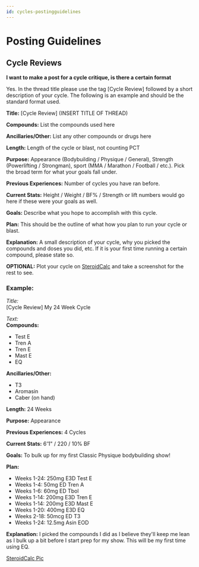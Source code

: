 ```yaml
---
id: cycles-postingguidelines
---
```


# Posting Guidelines

## Cycle Reviews

**I want to make a post for a cycle critique, is there a certain format**

Yes. In the thread title please use the tag [Cycle Review] followed by a short description of your cycle. The following is an example and should be the standard format used.

**Title:** [Cycle Review] (INSERT TITLE OF THREAD)

**Compounds:** List the compounds used here

**Ancillaries/Other:** List any other compounds or drugs here

**Length:** Length of the cycle or blast, not counting PCT

**Purpose:** Appearance (Bodybuilding / Physique / General), Strength (Powerlifting / Strongman), sport (MMA / Marathon / Football / etc.). Pick the broad term for what your goals fall under.

**Previous Experiences:** Number of cycles you have ran before.

**Current Stats:** Height / Weight / BF% / Strength or lift numbers would go here if these were your goals as well.

**Goals:** Describe what you hope to accomplish with this cycle.

**Plan:** This should be the outline of what how you plan to run your cycle or blast.

**Explanation:** A small description of your cycle, why you picked the compounds and doses you did, etc. If it is your first time running a certain compound, please state so.

**OPTIONAL:** Plot your cycle on [SteroidCalc](http://steroidcalc.com/) and take a screenshot for the rest to see.

### Example:

*Title:*  
[Cycle Review] My 24 Week Cycle

*Text:*  
**Compounds:**  
* Test E  
* Tren A  
* Tren E  
* Mast E  
* EQ  

**Ancillaries/Other:**  
* T3  
* Aromasin  
* Caber (on hand)  

**Length:** 24 Weeks

**Purpose:** Appearance

**Previous Experiences:** 4 Cycles

**Current Stats:** 6'1" / 220 / 10% BF

**Goals:** To bulk up for my first Classic Physique bodybuilding show!

**Plan:**  
* Weeks 1-24: 250mg E3D Test E  
* Weeks 1-4: 50mg ED Tren A  
* Weeks 1-6: 60mg ED Tbol  
* Weeks 1-14: 200mg E3D Tren E  
* Weeks 1-14: 200mg E3D Mast E  
* Weeks 1-20: 400mg E3D EQ  
* Weeks 2-18: 50mcg ED T3  
* Weeks 1-24: 12.5mg Asin EOD  

**Explanation:** I picked the compounds I did as I believe they'll keep me lean as I bulk up a bit before I start prep for my show. This will be my first time using EQ.

[SteroidCalc Pic](https://imgur.com/a/eETFi)